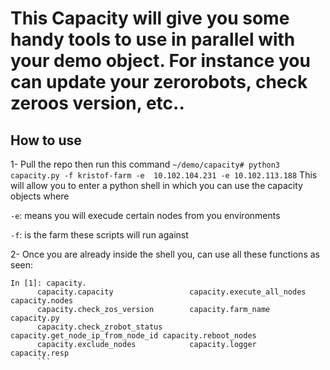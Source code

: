 # This Capacity will give you some handy tools to use in parallel with your demo object. For instance you can update your zerorobots, check zeroos version, etc..

## How to use
1- Pull the repo then run this command
`~/demo/capacity# python3 capacity.py -f kristof-farm -e  10.102.104.231 -e 10.102.113.188`
This will allow you to enter a python shell in which you can use the capacity objects where

`-e`: means you will execude certain nodes from you environments

`-f`: is the farm these scripts will run against

2- Once you are already inside the shell you, can use all these functions as seen:
```
In [1]: capacity.
      capacity.capacity                 capacity.execute_all_nodes        capacity.nodes                     
      capacity.check_zos_version        capacity.farm_name                capacity.py                        
      capacity.check_zrobot_status      capacity.get_node_ip_from_node_id capacity.reboot_nodes             
      capacity.exclude_nodes            capacity.logger                   capacity.resp                     
      ```
